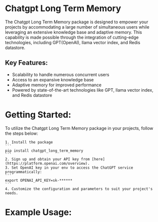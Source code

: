 # Chatgpt Long Term Memory

The Chatgpt Long Term Memory package is designed to empower your projects by accommodating a large number of simultaneous users while leveraging an extensive knowledge base and adaptive memory. This capability is made possible through the integration of cutting-edge technologies, including GPT(OpenAI), llama vector index, and Redis datastore.

## Key Features:

- Scalability to handle numerous concurrent users
- Access to an expansive knowledge base
- Adaptive memory for improved performance
- Powered by state-of-the-art technologies like GPT, llama vector index, and Redis datastore

# Getting Started:

To utilize the Chatgpt Long Term Memory package in your projects, follow the steps below:

    1. Install the package
    ```
    pip install chatgpt_long_term_memory
    ```
    2. Sign up and obtain your API key from [here](https://platform.openai.com/overview).
    3. Set OpenAI key in your env to access the ChatGPT service programmatically:
    ```
    export OPENAI_API_KEY=sk-******
    ```
    4. Customize the configuration and parameters to suit your project's needs.

# Example Usage:
